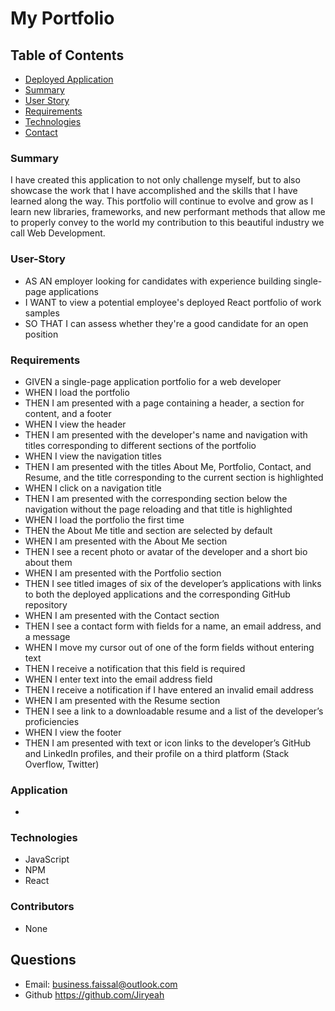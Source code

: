 # My Portfolio

## Table of Contents

- [Deployed Application](#Application)
- [Summary](#Summary)
- [User Story](#User_Story)
- [Requirements](#Requirements)
- [Technologies](#Technologies)
- [Contact](#Contact)

### Summary

I have created this application to not only challenge myself, but to also showcase the work that I have accomplished and the skills that I have learned along the way. This portfolio will continue to evolve and grow as I learn new libraries, frameworks, and new performant methods that allow me to properly convey to the world my contribution to this beautiful industry we call Web Development.

### User-Story

- AS AN employer looking for candidates with experience building single-page applications
- I WANT to view a potential employee's deployed React portfolio of work samples
- SO THAT I can assess whether they're a good candidate for an open position

### Requirements

- GIVEN a single-page application portfolio for a web developer
- WHEN I load the portfolio
- THEN I am presented with a page containing a header, a section for content, and a footer
- WHEN I view the header
- THEN I am presented with the developer's name and navigation with titles corresponding to different sections of the portfolio
- WHEN I view the navigation titles
- THEN I am presented with the titles About Me, Portfolio, Contact, and Resume, and the title corresponding to the current section is highlighted
- WHEN I click on a navigation title
- THEN I am presented with the corresponding section below the navigation without the page reloading and that title is highlighted
- WHEN I load the portfolio the first time
- THEN the About Me title and section are selected by default
- WHEN I am presented with the About Me section
- THEN I see a recent photo or avatar of the developer and a short bio about them
- WHEN I am presented with the Portfolio section
- THEN I see titled images of six of the developer’s applications with links to both the deployed applications and the corresponding GitHub repository
- WHEN I am presented with the Contact section
- THEN I see a contact form with fields for a name, an email address, and a message
- WHEN I move my cursor out of one of the form fields without entering text
- THEN I receive a notification that this field is required
- WHEN I enter text into the email address field
- THEN I receive a notification if I have entered an invalid email address
- WHEN I am presented with the Resume section
- THEN I see a link to a downloadable resume and a list of the developer’s proficiencies
- WHEN I view the footer
- THEN I am presented with text or icon links to the developer’s GitHub and LinkedIn profiles, and their profile on a third platform (Stack Overflow, Twitter)

### Application

-

### Technologies

- JavaScript
- NPM
- React

### Contributors

- None

## Questions

- Email: business.faissal@outlook.com
- Github https://github.com/Jiryeah
